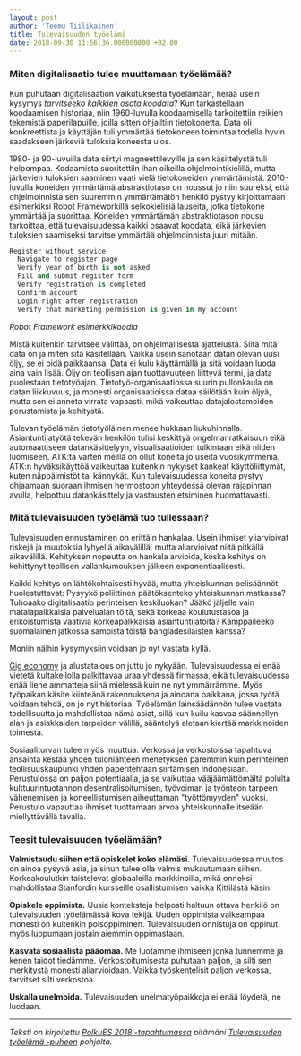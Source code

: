 ```yaml
---
layout: post
author: 'Teemu Tiilikainen'
title: Tulevaisuuden työelämä
date: 2018-09-30 11:56:36.000000000 +02:00
---
```


### Miten digitalisaatio tulee muuttamaan työelämää?

Kun puhutaan digitalisaation vaikutuksesta työelämään, herää usein kysymys *tarvitseeko kaikkien osata koodata*? Kun tarkastellaan koodaamisen historiaa, niin 1960-luvulla koodaamisella tarkoitettiin reikien tekemistä paperilapuille, joilla sitten ohjailtiin tietokonetta. Data oli konkreettista ja käyttäjän tuli ymmärtää tietokoneen toimintaa todella hyvin saadakseen järkeviä tuloksia koneesta ulos.

1980- ja 90-luvuilla data siirtyi magneettilevyille ja sen käsittelystä tuli helpompaa. Kodaamista suoritettiin ihan oikeilla ohjelmointikielillä, mutta järkevien tuloksien saaminen vaati vielä tietokoneiden ymmärtämistä. 2010-luvulla koneiden ymmärtämä abstraktiotaso on noussut jo niin suureksi, että ohjelmoinnista sen suuremmin ymmärtämätön henkilö pystyy kirjoittamaan esimerkiksi Robot Frameworkillä selkokielisiä lauseita, jotka tietokone ymmärtää ja suorittaa. Koneiden ymmärtämän abstraktiotason nousu tarkoittaa, että tulevaisuudessa kaikki osaavat koodata, eikä järkevien tuloksien saamiseksi tarvitse ymmärtää ohjelmoinnista juuri mitään.

```python
Register without service
  Navigate to register page
  Verify year of birth is not asked
  Fill and submit register form
  Verify registration is completed
  Confirm account
  Login right after registration
  Verify that marketing permission is given in my account
```
*Robot Framework esimerkkikoodia*

Mistä kuitenkin tarvitsee välittää, on ohjelmallisesta ajattelusta. Siitä mitä data on ja miten sitä käsitellään. Vaikka usein sanotaan datan olevan uusi öljy, se ei pidä paikkaansa. Data ei kulu käyttämällä ja sitä voidaan luoda aina vain lisää. Öljy on teollisen ajan tuottavuuteen liittyvä termi, ja data puolestaan tietotyöajan. Tietotyö-organisaatiossa suurin pullonkaula on datan liikkuvuus, ja monesti organisaatioissa dataa säilötään kuin öljyä, mutta sen ei anneta virrata vapaasti, mikä vaikeuttaa datajalostamoiden perustamista ja kehitystä. 

Tulevan työelämän tietotyöläinen menee hukkaan liukuhihnalla. Asiantuntijatyötä tekevän henkilön tulisi keskittyä ongelmanratkaisuun eikä automaattiseen datankäsittelyyn, visualisaatioiden tulkintaan eikä niiden luomiseen. ATK:ta varten meillä on ollut koneita jo useita vuosikymmeniä. ATK:n hyväksikäyttöä vaikeuttaa kuitenkin nykyiset kankeat käyttöliittymät, kuten näppäimistöt tai kännykät. Kun tulevaisuudessa koneita pystyy ohjaamaan suoraan ihmisen hermostoon yhteydessä olevan rajapinnan avulla, helpottuu datankäsittely ja vastausten etsiminen huomattavasti.

### Mitä tulevaisuuden työelämä tuo tullessaan?

Tulevaisuuden ennustaminen on erittäin hankalaa. Usein ihmiset yliarvioivat riskejä ja muutoksia lyhyellä aikavälillä, mutta aliarvioivat niitä pitkällä aikavälillä. Kehityksen nopeutta on hankala arvioida, koska kehitys on kehittynyt teollisen vallankumouksen jälkeen exponentiaalisesti. 

Kaikki kehitys on lähtökohtaisesti hyvää, mutta yhteiskunnan pelisäännöt huolestuttavat: Pysyykö poliittinen päätöksenteko yhteiskunnan matkassa? Tuhoaako digitalisaatio perinteisen keskiluokan? Jääkö jäljelle vain matalapalkkaisia palvelualan töitä, sekä korkeaa koulutustasoa ja erikoistumista vaativia korkeapalkkaisia asiantuntijatöitä? Kamppaileeko suomalainen jatkossa samoista töistä bangladesilaisten kanssa?

Moniin näihin kysymyksiin voidaan jo nyt vastata kyllä.

[Gig economy](https://www.theatlantic.com/technology/archive/2018/08/fiverr-online-gig-economy/569083/) ja alustatalous on juttu jo nykyään. Tulevaisuudessa ei enää vietetä kultakellolla palkittavaa uraa yhdessä firmassa, eikä tulevaisuudessa enää liene ammatteja siinä mielessä kuin ne nyt ymmärrämme. Myös työpaikan käsite kiinteänä rakennuksena ja ainoana paikkana, jossa työtä voidaan tehdä, on jo nyt historiaa. Työelämän lainsäädännön tulee vastata todellisuutta ja mahdollistaa nämä asiat, sillä kun kuilu kasvaa säännellyn alan ja asiakkaiden tarpeiden välillä, sääntelyä aletaan kiertää markkinoiden toimesta.

Sosiaaliturvan tulee myös muuttua. Verkossa ja verkostoissa tapahtuva ansainta kestää yhden tulonlähteen menetyksen paremmin kuin perinteinen teollisuuskaupunki yhden paperitehtaan siirtämisen Indonesiaan. Perustulossa on paljon potentiaalia, ja se vaikuttaa vääjäämättömältä polulta kulttuurintuotannon desentralisoitumisen, työvoiman ja työnteon tarpeen vähenemisen ja koneellistumisen aiheuttaman "työttömyyden" vuoksi. Perustulo vapauttaa ihmiset tuottamaan arvoa yhteiskunnalle itseään miellyttävällä tavalla.

### Teesit tulevaisuuden työelämään?

**Valmistaudu siihen että opiskelet koko elämäsi.** Tulevaisuudessa muutos on ainoa pysyvä asia, ja sinun tulee olla valmis mukautumaan siihen. Korkeakoulutkin taistelevat globaaleilla markkinoilla, mikä onneksi mahdollistaa Stanfordin kursseille osallistumisen vaikka Kittilästä käsin.

**Opiskele oppimista.** Uusia konteksteja helposti haltuun ottava henkilö on tulevaisuuden työelämässä kova tekijä. Uuden oppimista vaikeampaa monesti on kuitenkin poisoppiminen. Tulevaisuuden onnistuja on oppinut myös luopumaan jostain aiemmin oppimastaan.

**Kasvata sosiaalista pääomaa.** Me luotamme ihmiseen jonka tunnemme ja kenen taidot tiedämme. Verkostoitumisesta puhutaan paljon, ja silti sen merkitystä monesti aliarvioidaan. Vaikka työskentelisit paljon verkossa, tarvitset silti verkostoa. 

**Uskalla unelmoida.** Tulevaisuuden unelmatyöpaikkoja ei enää löydetä, ne luodaan.

---

*Teksti on kirjoitettu [PolkuES 2018 -tapahtumassa](https://polku.es/2018/) pitämäni [Tulevaisuuden työelämä -puheen](https://slides.com/varmais/tulevaisuuden-tyoelama/) pohjalta.*
